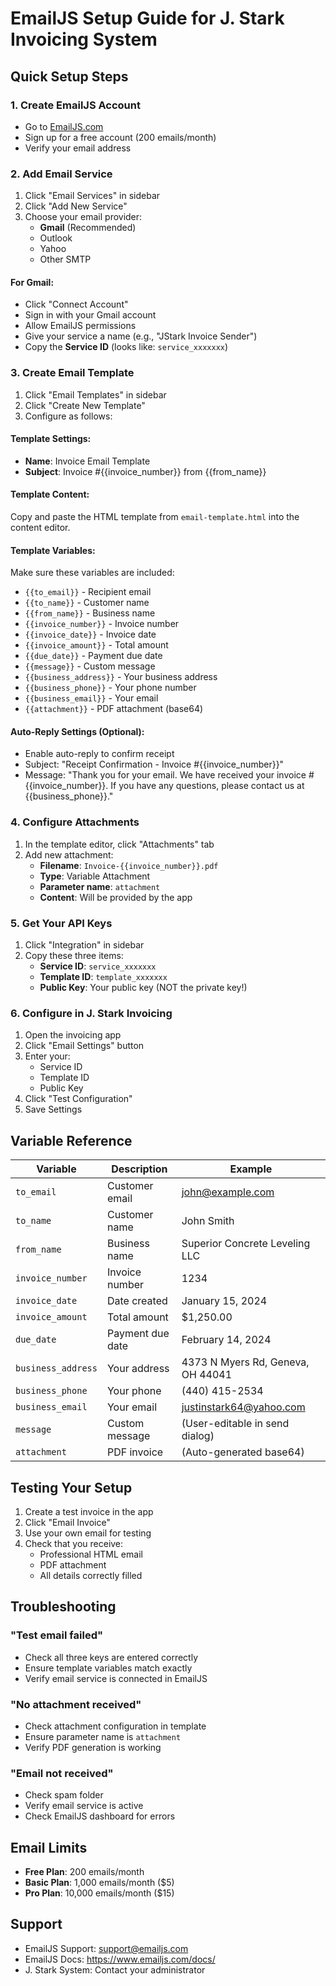 # EmailJS Setup Guide for J. Stark Invoicing System

## Quick Setup Steps

### 1. Create EmailJS Account
- Go to [EmailJS.com](https://www.emailjs.com)
- Sign up for a free account (200 emails/month)
- Verify your email address

### 2. Add Email Service
1. Click "Email Services" in sidebar
2. Click "Add New Service"
3. Choose your email provider:
   - **Gmail** (Recommended)
   - Outlook
   - Yahoo
   - Other SMTP

#### For Gmail:
- Click "Connect Account"
- Sign in with your Gmail account
- Allow EmailJS permissions
- Give your service a name (e.g., "JStark Invoice Sender")
- Copy the **Service ID** (looks like: `service_xxxxxxx`)

### 3. Create Email Template
1. Click "Email Templates" in sidebar
2. Click "Create New Template"
3. Configure as follows:

#### Template Settings:
- **Name**: Invoice Email Template
- **Subject**: Invoice #{{invoice_number}} from {{from_name}}

#### Template Content:
Copy and paste the HTML template from `email-template.html` into the content editor.

#### Template Variables:
Make sure these variables are included:
- `{{to_email}}` - Recipient email
- `{{to_name}}` - Customer name
- `{{from_name}}` - Business name
- `{{invoice_number}}` - Invoice number
- `{{invoice_date}}` - Invoice date
- `{{invoice_amount}}` - Total amount
- `{{due_date}}` - Payment due date
- `{{message}}` - Custom message
- `{{business_address}}` - Your business address
- `{{business_phone}}` - Your phone number
- `{{business_email}}` - Your email
- `{{attachment}}` - PDF attachment (base64)

#### Auto-Reply Settings (Optional):
- Enable auto-reply to confirm receipt
- Subject: "Receipt Confirmation - Invoice #{{invoice_number}}"
- Message: "Thank you for your email. We have received your invoice #{{invoice_number}}. If you have any questions, please contact us at {{business_phone}}."

### 4. Configure Attachments
1. In the template editor, click "Attachments" tab
2. Add new attachment:
   - **Filename**: `Invoice-{{invoice_number}}.pdf`
   - **Type**: Variable Attachment
   - **Parameter name**: `attachment`
   - **Content**: Will be provided by the app

### 5. Get Your API Keys
1. Click "Integration" in sidebar
2. Copy these three items:
   - **Service ID**: `service_xxxxxxx`
   - **Template ID**: `template_xxxxxxx`
   - **Public Key**: Your public key (NOT the private key!)

### 6. Configure in J. Stark Invoicing
1. Open the invoicing app
2. Click "Email Settings" button
3. Enter your:
   - Service ID
   - Template ID
   - Public Key
4. Click "Test Configuration"
5. Save Settings

## Variable Reference

| Variable | Description | Example |
|----------|-------------|---------|
| `to_email` | Customer email | john@example.com |
| `to_name` | Customer name | John Smith |
| `from_name` | Business name | Superior Concrete Leveling LLC |
| `invoice_number` | Invoice number | 1234 |
| `invoice_date` | Date created | January 15, 2024 |
| `invoice_amount` | Total amount | $1,250.00 |
| `due_date` | Payment due date | February 14, 2024 |
| `business_address` | Your address | 4373 N Myers Rd, Geneva, OH 44041 |
| `business_phone` | Your phone | (440) 415-2534 |
| `business_email` | Your email | justinstark64@yahoo.com |
| `message` | Custom message | (User-editable in send dialog) |
| `attachment` | PDF invoice | (Auto-generated base64) |

## Testing Your Setup

1. Create a test invoice in the app
2. Click "Email Invoice"
3. Use your own email for testing
4. Check that you receive:
   - Professional HTML email
   - PDF attachment
   - All details correctly filled

## Troubleshooting

### "Test email failed"
- Check all three keys are entered correctly
- Ensure template variables match exactly
- Verify email service is connected in EmailJS

### "No attachment received"
- Check attachment configuration in template
- Ensure parameter name is `attachment`
- Verify PDF generation is working

### "Email not received"
- Check spam folder
- Verify email service is active
- Check EmailJS dashboard for errors

## Email Limits

- **Free Plan**: 200 emails/month
- **Basic Plan**: 1,000 emails/month ($5)
- **Pro Plan**: 10,000 emails/month ($15)

## Support

- EmailJS Support: support@emailjs.com
- EmailJS Docs: https://www.emailjs.com/docs/
- J. Stark System: Contact your administrator